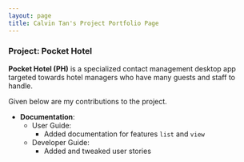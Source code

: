 ```yaml
---
layout: page
title: Calvin Tan's Project Portfolio Page
---
```


### Project: Pocket Hotel

**Pocket Hotel (PH)** is a specialized contact management desktop app targeted towards hotel managers who have many
guests and staff to handle.

Given below are my contributions to the project.

* **Documentation**:
    * User Guide:
      * Added documentation for features `list` and `view`
    * Developer Guide:
      * Added and tweaked user stories
